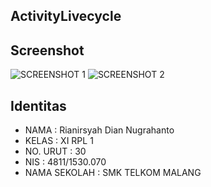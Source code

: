 ## ActivityLivecycle

## Screenshot
![SCREENSHOT 1](https://s11.postimg.org/b63jgmmab/Screenshot_287.png)
![SCREENSHOT 2](https://s16.postimg.org/8zf8i4x6d/Screenshot_290.png)

## Identitas
- NAMA : Rianirsyah Dian Nugrahanto
- KELAS : XI RPL 1
- NO. URUT : 30
- NIS : 4811/1530.070
- NAMA SEKOLAH : SMK TELKOM MALANG

